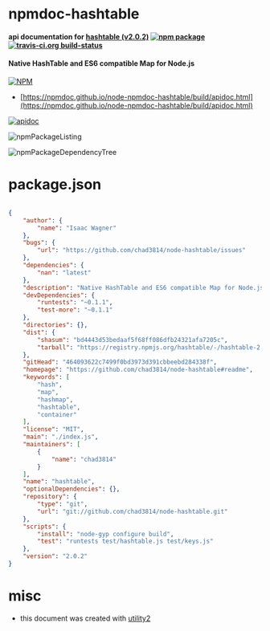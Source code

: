 # npmdoc-hashtable

#### api documentation for  [hashtable (v2.0.2)](https://github.com/chad3814/node-hashtable#readme)  [![npm package](https://img.shields.io/npm/v/npmdoc-hashtable.svg?style=flat-square)](https://www.npmjs.org/package/npmdoc-hashtable) [![travis-ci.org build-status](https://api.travis-ci.org/npmdoc/node-npmdoc-hashtable.svg)](https://travis-ci.org/npmdoc/node-npmdoc-hashtable)

#### Native HashTable and ES6 compatible Map for Node.js

[![NPM](https://nodei.co/npm/hashtable.png?downloads=true&downloadRank=true&stars=true)](https://www.npmjs.com/package/hashtable)

- [https://npmdoc.github.io/node-npmdoc-hashtable/build/apidoc.html](https://npmdoc.github.io/node-npmdoc-hashtable/build/apidoc.html)

[![apidoc](https://npmdoc.github.io/node-npmdoc-hashtable/build/screenCapture.buildCi.browser.%252Ftmp%252Fbuild%252Fapidoc.html.png)](https://npmdoc.github.io/node-npmdoc-hashtable/build/apidoc.html)

![npmPackageListing](https://npmdoc.github.io/node-npmdoc-hashtable/build/screenCapture.npmPackageListing.svg)

![npmPackageDependencyTree](https://npmdoc.github.io/node-npmdoc-hashtable/build/screenCapture.npmPackageDependencyTree.svg)



# package.json

```json

{
    "author": {
        "name": "Isaac Wagner"
    },
    "bugs": {
        "url": "https://github.com/chad3814/node-hashtable/issues"
    },
    "dependencies": {
        "nan": "latest"
    },
    "description": "Native HashTable and ES6 compatible Map for Node.js",
    "devDependencies": {
        "runtests": "~0.1.1",
        "test-more": "~0.1.1"
    },
    "directories": {},
    "dist": {
        "shasum": "bd4443d53bedaaf5f68ff086dfb24321afa7205c",
        "tarball": "https://registry.npmjs.org/hashtable/-/hashtable-2.0.2.tgz"
    },
    "gitHead": "464093622c7499f0bd3973d391cbbeebd284338f",
    "homepage": "https://github.com/chad3814/node-hashtable#readme",
    "keywords": [
        "hash",
        "map",
        "hashmap",
        "hashtable",
        "container"
    ],
    "license": "MIT",
    "main": "./index.js",
    "maintainers": [
        {
            "name": "chad3814"
        }
    ],
    "name": "hashtable",
    "optionalDependencies": {},
    "repository": {
        "type": "git",
        "url": "git://github.com/chad3814/node-hashtable.git"
    },
    "scripts": {
        "install": "node-gyp configure build",
        "test": "runtests test/hashtable.js test/keys.js"
    },
    "version": "2.0.2"
}
```



# misc
- this document was created with [utility2](https://github.com/kaizhu256/node-utility2)
